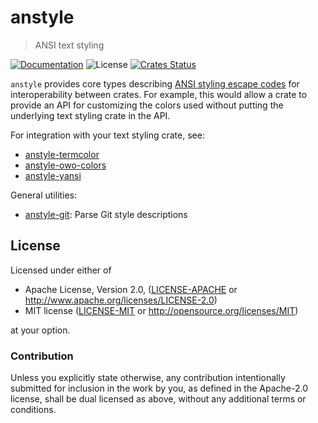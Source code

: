 # anstyle

> ANSI text styling

[![Documentation](https://img.shields.io/badge/docs-master-blue.svg)][Documentation]
![License](https://img.shields.io/crates/l/anstyle.svg)
[![Crates Status](https://img.shields.io/crates/v/anstyle.svg)](https://crates.io/crates/anstyle)

`anstyle` provides core types describing [ANSI styling escape
codes](https://en.wikipedia.org/wiki/ANSI_escape_code) for interoperability
between crates.  For example, this would allow a crate to provide an API for
customizing the colors used without putting the underlying text styling crate
in the API.

For integration with your text styling crate, see:
- [anstyle-termcolor](crates/termcolor)
- [anstyle-owo-colors](crates/owo)
- [anstyle-yansi](crates/yansi)

General utilities:
- [anstyle-git](crates/git): Parse Git style descriptions

## License

Licensed under either of

 * Apache License, Version 2.0, ([LICENSE-APACHE](LICENSE-APACHE) or http://www.apache.org/licenses/LICENSE-2.0)
 * MIT license ([LICENSE-MIT](LICENSE-MIT) or http://opensource.org/licenses/MIT)

at your option.

### Contribution

Unless you explicitly state otherwise, any contribution intentionally
submitted for inclusion in the work by you, as defined in the Apache-2.0
license, shall be dual licensed as above, without any additional terms or
conditions.

[Crates.io]: https://crates.io/crates/anstyle
[Documentation]: https://docs.rs/anstyle
